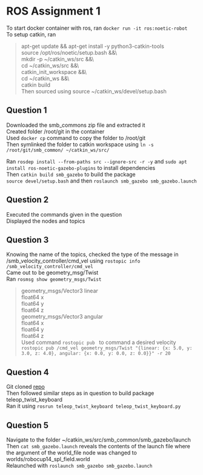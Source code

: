 # ROS Assignment 1  
  
To start docker container with ros, ran `docker run -it ros:noetic-robot`  
To setup catkin, ran   
> apt-get update && apt-get install -y python3-catkin-tools  
> source /opt/ros/noetic/setup.bash &&\   
> mkdir -p ~/catkin_ws/src &&\   
> cd ~/catkin_ws/src &&\   
> catkin_init_workspace &&\   
> cd ~/catkin_ws &&\   
> catkin build       
Then sourced using source ~/catkin_ws/devel/setup.bash  
  
## Question 1  
  
Downloaded the smb_commons zip file and extracted it     
Created folder /root/git in the container    
Used `docker cp` command to copy the folder to /root/git     
Then symlinked the folder to catkin workspace using `ln -s /root/git/smb_common/ ~/catkin_ws/src/`  

Ran `rosdep install --from-paths src --ignore-src -r -y` and `sudo apt install ros-noetic-gazebo-plugins` to install dependencies   
Then `catkin build smb_gazebo` to build the package    
`source devel/setup.bash` and then `roslaunch smb_gazebo smb_gazebo.launch`  

## Question 2

Executed the commands given in the question   
Displayed the nodes and topics   

## Question 3

Knowing the name of the topics, checked the type of the message in /smb_velocity_controller/cmd_vel
using `rostopic info /smb_velocity_controller/cmd_vel`      
Came out to be geometry_msg/Twist    
Ran `rosmsg show geometry_msgs/Twist`   
> geometry_msgs/Vector3 linear   
    float64 x   
    float64 y   
    float64 z   
> geometry_msgs/Vector3 angular   
    float64 x   
    float64 y   
    float64 z   
Used command `rostopic pub ` to command a desired velocity 
`rostopic pub /cmd_vel geometry_msgs/Twist "{linear: {x: 5.0, y: 3.0, z: 4.0}, angular: {x: 0.0, y: 0.0, z: 0.0}}" -r 20`    

## Question 4

Git cloned [repo](https://github.com/ros-teleop/teleop_twist_keyboard)  
Then followed similar steps as in question to build package teleop_twist_keyboard  
Ran it using `rosrun teleop_twist_keyboard teleop_twist_keyboard.py`  

## Question 5

Navigate to the folder ~/catkin_ws/src/smb_common/smb_gazebo/launch  
Then `cat smb_gazebo.launch` reveals the contents of the launch file where the argument of the world_file node was changed to worlds/robocup14_spl_field.world  
Relaunched with `roslaunch smb_gazebo smb_gazebo.launch`








